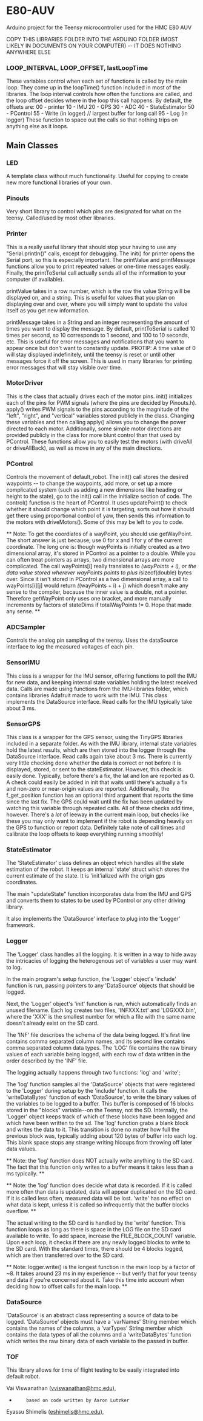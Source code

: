 # E80-AUV
Arduino project for the Teensy microcontroller used for the HMC E80 AUV

COPY THIS LIBRARIES FOLDER INTO THE ARDUINO FOLDER (MOST LIKELY IN DOCUMENTS ON YOUR COMPUTER) -- IT DOES NOTHING ANYWHERE ELSE

### LOOP_INTERVAL, LOOP_OFFSET, lastLoopTime
These variables control when each set of functions is called by the main loop.  They come up in the loopTime() function included in most of the libraries.  The loop interval controls how often the functions are called, and the loop offset decides where in the loop this call happens.
By default, the offsets are:
00 - printer
10 - IMU
20 - GPS
30 - ADC
40 - StateEstimator
50 - PControl
55 - Write (in logger) // largest buffer for long call
95 - Log (in logger)
These function to space out the calls so that nothing trips on anything else as it loops.


## Main Classes

### LED
A template class without much functionality.  Useful for copying to create new more functional libraries of your own.

### Pinouts
Very short library to control which pins are designated for what on the teensy.  Called/used by most other libraries.

### Printer
This is a really useful library that should stop your having to use any "Serial.println()" calls, except for debugging.  The init() for printer opens the Serial port, so this is especially important.  The printValue and printMessage functions allow you to print repeated values or one-time messages easily.  Finally, the printToSerial call actually sends all of the information to your computer (if available).

printValue takes in a row number, which is the row the value String will be displayed on, and a string.  This is useful for values that you plan on displaying over and over, where you will simply want to update the value itself as you get new information.

printMessage takes in a String and an integer representing the amount of times you want to display the message.  By default, printToSerial is called 10 times per second, so 10 corresponds to 1 second, and 100 to 10 seconds, etc.  This is useful for error messages and notifications that you want to appear once but don't want to constantly update.
PROTIP: A time value of 0 will stay displayed indefinitely, until the teensy is reset or until other messages force it off the screen.  This is used in many libraries for printing error messages that will stay visible over time.

### MotorDriver
This is the class that actually drives each of the motor pins.  init() initializes each of the pins for PWM signals (where the pins are decided by Pinouts.h).  apply() writes PWM signals to the pins according to the magnitude of the "left", "right", and "vertical" variables stored publicly in the class.  Changing these variables and then calling apply() allows you to change the power directed to each motor.
Additionally, some simple motor directions are provided publicly in the class for more blunt control than that used by PControl.  These functions allow you to easily test the motors (with driveAll or driveAllBack), as well as move in any of the main directions.

### PControl
Controls the movement of default_robot.  The init() call stores the desired waypoints -- to change the waypoints, add more, or set up a more complicated system (such as adding a new dimensions like heading or height to the state), go to the init() call in the Initialize section of code.
The control() function is the heart of PControl.  It uses updatePoint() to check whether it should change which point it is targeting, sorts out how it should get there using proportional control of yaw, then sends this information to the motors with driveMotors().  Some of this may be left to you to code.

** Note: To get the coordiates of a wayPoint, you should use getWayPoint.  The short answer is just because; use 0 for x and 1 for y of the current coordinate.  The long one is: though wayPoints is initially created as a two dimensional array, it's stored in PControl as a pointer to a double.  While you can often treat pointers as arrays, two dimensional arrays are more complicated.  The call wayPoints[i] really translates to *(wayPoints + i), or the data value stored wherever wayPoints points to plus i*sizeof(double) bytes over. Since it isn't stored in PControl as a two dimensional array, a call to wayPoints[i][j] would return *(*(wayPoints + i) + j) which doesn't make any sense to the compiler, because the inner value is a double, not a pointer.  Therefore getWayPoint only uses one bracket, and more manually increments by factors of stateDims if totalWayPoints != 0. Hope that made any sense. **

### ADCSampler
Controls the analog pin sampling of the teensy.  Uses the dataSource interface to log the measured voltages of each pin.

### SensorIMU
This class is a wrapper for the IMU sensor, offering functions to poll the IMU for new data, and keeping internal state variables holding the latest received data. Calls are made using functions from the IMU-libraries folder, which contains libraries Adafruit made to work with the IMU.  This class implements the DataSource interface.  Read calls for the IMU typically take about 3 ms.

### SensorGPS
This class is a wrapper for the GPS sensor, using the TinyGPS libraries included in a separate folder.  As with the IMU library, internal state variables hold the latest results, which are then stored into the logger through the DataSource interface.  Read calls again take about 3 ms.
There is currently very little checking done whether the data is correct or not before it is displayed, stored, or sent to the stateEstimator.  However, this check is easily done.  Typically, before there's a fix, the lat and lon are reported as 0.  A check could easily be added in init that waits until there's actually a fix and non-zero or near-origin values are reported.  Additionally, the f_get_position function has an optional third argument that reports the time since the last fix.  The GPS could wait until the fix has been updated by watching this variable through repeated calls.  All of these checks add time, however.  There's a *lot* of leeway in the current main loop, but checks like these you may only want to implement if the robot is depending heavily on the GPS to function or report data.  Definitely take note of call times and calibrate the loop offsets to keep everything running smoothly!

### StateEstimator
The 'StateEstimator' class defines an object which handles all the state estimation of the robot. It keeps an internal 'state' struct which stores the current estimate of the state. It is 'init'ialized with the origin gps coordinates.

The main "updateState" function incorporates data from the IMU and GPS and converts them to states to be used by PControl or any other driving library.

It also implements the 'DataSource' interface to plug into the 'Logger' framework.

### Logger
The 'Logger' class handles all the logging. It is written in a way to hide away the intricacies of logging the heterogenous set of variables a user may want to log.

In the main program's setup function, the 'Logger' object's 'include' function is run, passing pointers to any 'DataSource' objects that should be logged.

Next, the 'Logger' object's 'init' function is run, which automatically finds an unused filename. Each log creates two files, 'INFXXX.txt' and 'LOGXXX.bin', where the 'XXX' is the smallest number for which a file with the same name doesn't already exist on the SD card.

The 'INF' file describes the schema of the data being logged. It's first line contains comma separated column names, and its second line contains comma separated column data types. The 'LOG' file contains the raw binary values of each variable being logged, with each row of data written in the order described by the 'INF' file.

The logging actually happens through two functions: 'log' and 'write';

The 'log' function samples all the 'DataSource' objects that were registered to the 'Logger' during setup by the 'include' function. It calls the 'writeDataBytes' function of each 'DataSource', to write the binary values of the variables to be logged to a buffer.  This buffer is composed of 16 blocks stored in the "blocks" variable--on the Teensy, not the SD.  Internally, the 'Logger' object keeps track of which of these blocks have been logged and which have been written to the sd. The 'log' function grabs a blank block and writes the data to it.  This transition is done no matter how full the previous block was, typically adding about 120 bytes of buffer into each log.  This blank space stops any strange writing hiccups from throwing off later data values.

** Note: the 'log' function does NOT actually write anything to the SD card. The fact that this function only writes to a buffer means it takes less than a ms typically. **

** Note: the 'log' function does decide what data is recorded.  If it is called more often than data is updated, data will appear duplicated on the SD card.  If it is called less often, measured data will be lost.  'write' has no effect on what data is kept, unless it is called so infrequently that the buffer blocks overflow. **

The actual writing to the SD card is handled by the 'write' function. This function loops as long as there is space in the LOG file on the SD card available to write. To add space, increase the FILE_BLOCK_COUNT variable.  Upon each loop, it checks if there are any newly logged blocks to write to the SD card.  With the standard times, there should be 4 blocks logged, which are then transferred over to the SD card.

** Note: logger.write() is the longest function in the main loop by a factor of ~8.  It takes around 23 ms in my experience -- but verify that for your teensy and data if you're concerned about it.  Take this time into account when deciding how to offset calls for the main loop. **


### DataSource
'DataSource' is an abstract class representing a source of data to be logged. 'DataSource' objects must have a 'varNames' String member which contains the names of the columns, a 'varTypes' String member which contains the data types of all the columns and a 'writeDataBytes' function which writes the raw binary data of each variable to the passed in buffer.

### TOF
This library allows for time of flight testing to be easily integrated into default robot.

Vai Viswanathan (vviswanathan@hmc.edu),
*         based on code written by Aaron Lutzker
Eyassu Shimelis (eshimelis@hmc.edu),
